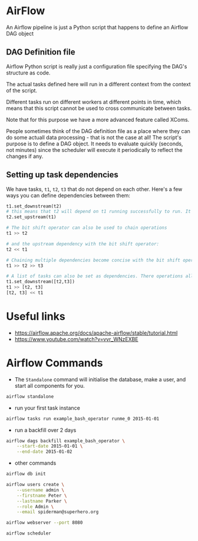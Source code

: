 # AirFlow
An Airflow pipeline is just a Python script that happens to define an Airflow DAG object

## DAG Definition file
Airflow Python script is really just a configuration file specifying the DAG's structure as code.

The actual tasks defined here will run in a different context from the context of the script. 

Different tasks run on different workers at different points in time, which means that this script cannot be used to cross communicate between tasks.

Note that for this purpose we have a more advanced feature called XComs.

People sometimes think of the DAG definition file as a place where they can do some actuall data processing - that is not the case at all! The script's purpose is to define a DAG object. It needs to evaluate quickly (seconds, not minutes) since the scheduler will execute it periodically to reflect the changes if any.

## Setting up task dependencies
We have tasks, `t1`, `t2`, `t3` that do not depend on each other. Here's a few ways you can define dependencies between them:
```python
t1.set_downstream(t2)
# this means that t2 will depend on t1 running successfully to run. It is equivalent to:
t2.set_upstream(t1)

# The bit shift operator can also be used to chain operations
t1 >> t2

# and the upstream dependency with the bit shift operator:
t2 << t1

# Chaining multiple dependencies become concise with the bit shift operator:
t1 >> t2 >> t3

# A list of tasks can also be set as dependencies. There operations all have the same effect:
t1.set_downstream([t2,t3])
t1 >> [t2, t3]
[t2, t3] << t1
```

# Useful links
- https://airflow.apache.org/docs/apache-airflow/stable/tutorial.html
- https://www.youtube.com/watch?v=vvr_WNzEXBE


# Airflow Commands
- The `Standalone` command will initialise the database, make a user,  and start all components for you.
```bash
airflow standalone 
```

- run your first task instance
```bash
airflow tasks run example_bash_operator runme_0 2015-01-01
```

- run a backfill over 2 days
```bash
airflow dags backfill example_bash_operator \
    --start-date 2015-01-01 \
    --end-date 2015-01-02
```
- other commands
```bash
airflow db init

airflow users create \
    --username admin \
    --firstname Peter \
    --lastname Parker \
    --role Admin \
    --email spiderman@superhero.org

airflow webserver --port 8080

airflow scheduler
```

